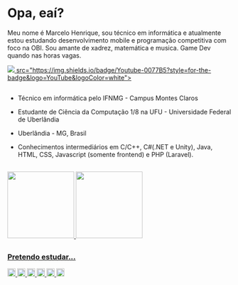 <!--
**MarceloH1122/MarceloH1122** is a ✨ _special_ ✨ repository because its `README.md` (this file) appears on your GitHub profile.

Here are some ideas to get you started:

- 🔭 I’m currently working on ...
- 🌱 I’m currently learning ...
- 👯 I’m looking to collaborate on ...
- 🤔 I’m looking for help with ...
- 💬 Ask me about ...
- 📫 How to reach me: ...
- 😄 Pronouns: ...
- ⚡ Fun fact: ...
-->
# Opa, eaí?

Meu nome é Marcelo Henrique, sou técnico em informática e atualmente estou estudando desenvolvimento mobile e programação competitiva com foco na OBI. Sou amante de xadrez, matemática e musica. Game Dev quando nas horas vagas.

<a href="https://www.linkedin.com/in/marcelo-henrique-2327b423a/">
  <img src="https://img.shields.io/badge/LinkedIn-0077B5?style=for-the-badge&logo=linkedin&logoColor=white">
</a>
<a
href="https://youtube.com/@dioitadori">
src="https://img.shields.io/badge/Youtube-0077B5?style=for-the-badge&logo=YouTube&logoColor=white">
</a>

##

- Técnico em informática pelo IFNMG - Campus Montes Claros

- Estudante de Ciência da Computação 1/8 na UFU - Universidade Federal de Uberlândia

- Uberlândia - MG, Brasil

- Conhecimentos intermediários em C/C++, C#(.NET e Unity), Java, HTML, CSS, Javascript (somente frontend) e PHP (Laravel).

##

<div>
<a href="https://github.com/MarceloH1122?tab=repositories">
<img height="150cm" src="https://github-readme-stats.vercel.app/api?username=MarceloH1122&show_icons=true&border_radius=30&theme=radical">


<img height="150cm" src="https://github-readme-stats.vercel.app/api/top-langs/?username=MarceloH1122&border_radius=20&theme=radical">

</div>

##

##
### Pretendo estudar...
<div>

<img height="18cm" src="https://img.shields.io/badge/C%2B%2B-00599C?style=for-the-badge&logo=c%2B%2B&logoColor=white">
<img height="18cm" src="https://img.shields.io/badge/C%23-239120?style=for-the-badge&logo=c-sharp&logoColor=white">
<img height="18cm" src="https://img.shields.io/badge/Unity-100000?style=for-the-badge&logo=unity&logoColor=white">
<img height="18cm" src="https://img.shields.io/badge/HTML5-E34F26?style=for-the-badge&logo=html5&logoColor=white">
<img height="18cm" src="https://img.shields.io/badge/CSS-239120?&style=for-the-badge&logo=css3&logoColor=white">
<img height="18cm" src="https://img.shields.io/badge/JavaScript-F7DF1E?style=for-the-badge&logo=javascript&logoColor=black">

</div>
